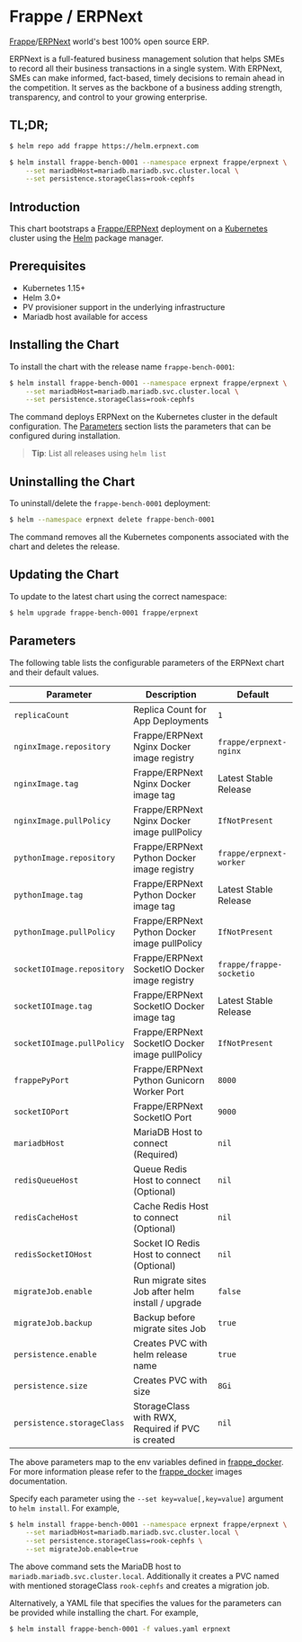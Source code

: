 # Frappe / ERPNext

[Frappe](https://frappe.io)/[ERPNext](https://erpnext.com) world's best 100% open source ERP.

ERPNext is a full-featured business management solution that helps SMEs to record all their business transactions in a single system. With ERPNext, SMEs can make informed, fact-based, timely decisions to remain ahead in the competition. It serves as the backbone of a business adding strength, transparency, and control to your growing enterprise.

## TL;DR;

```bash
$ helm repo add frappe https://helm.erpnext.com

$ helm install frappe-bench-0001 --namespace erpnext frappe/erpnext \
    --set mariadbHost=mariadb.mariadb.svc.cluster.local \
    --set persistence.storageClass=rook-cephfs
```

## Introduction

This chart bootstraps a [Frappe/ERPNext](https://github.com/frappe/frappe_docker) deployment on a [Kubernetes](http://kubernetes.io) cluster using the [Helm](https://helm.sh) package manager.


## Prerequisites

- Kubernetes 1.15+
- Helm 3.0+
- PV provisioner support in the underlying infrastructure
- Mariadb host available for access

## Installing the Chart

To install the chart with the release name `frappe-bench-0001`:

```bash
$ helm install frappe-bench-0001 --namespace erpnext frappe/erpnext \
    --set mariadbHost=mariadb.mariadb.svc.cluster.local \
    --set persistence.storageClass=rook-cephfs
```

The command deploys ERPNext on the Kubernetes cluster in the default configuration. The [Parameters](#parameters) section lists the parameters that can be configured during installation.

> **Tip**: List all releases using `helm list`

## Uninstalling the Chart

To uninstall/delete the `frappe-bench-0001` deployment:

```bash
$ helm --namespace erpnext delete frappe-bench-0001
```

The command removes all the Kubernetes components associated with the chart and deletes the release.

## Updating the Chart

To update to the latest chart using the correct namespace:

```bash
$ helm upgrade frappe-bench-0001 frappe/erpnext
```

## Parameters

The following table lists the configurable parameters of the ERPNext chart and their default values.

| Parameter                        | Description                                         | Default                         |
|----------------------------------|-----------------------------------------------------|---------------------------------|
| `replicaCount`                   | Replica Count for App Deployments                   | `1`                             |
| `nginxImage.repository`          | Frappe/ERPNext Nginx Docker image registry          | `frappe/erpnext-nginx`          |
| `nginxImage.tag`                 | Frappe/ERPNext Nginx Docker image tag               | Latest Stable Release           |
| `nginxImage.pullPolicy`          | Frappe/ERPNext Nginx Docker image pullPolicy        | `IfNotPresent`                  |
| `pythonImage.repository`         | Frappe/ERPNext Python Docker image registry         | `frappe/erpnext-worker`         |
| `pythonImage.tag`                | Frappe/ERPNext Python Docker image tag              | Latest Stable Release           |
| `pythonImage.pullPolicy`         | Frappe/ERPNext Python Docker image pullPolicy       | `IfNotPresent`                  |
| `socketIOImage.repository`       | Frappe/ERPNext SocketIO Docker image registry       | `frappe/frappe-socketio`        |
| `socketIOImage.tag`              | Frappe/ERPNext SocketIO Docker image tag            | Latest Stable Release           |
| `socketIOImage.pullPolicy`       | Frappe/ERPNext SocketIO Docker image pullPolicy     | `IfNotPresent`                  |
| `frappePyPort`                   | Frappe/ERPNext Python Gunicorn Worker Port          | `8000`                          |
| `socketIOPort`                   | Frappe/ERPNext SocketIO Port                        | `9000`                          |
| `mariadbHost`                    | MariaDB Host to connect (Required)                  | `nil`                           |
| `redisQueueHost`                 | Queue Redis Host to connect (Optional)              | `nil`                           |
| `redisCacheHost`                 | Cache Redis Host to connect (Optional)              | `nil`                           |
| `redisSocketIOHost`              | Socket IO Redis Host to connect (Optional)          | `nil`                           |
| `migrateJob.enable`              | Run migrate sites Job after helm install / upgrade  | `false`                         |
| `migrateJob.backup`              | Backup before migrate sites Job                     | `true`                          |
| `persistence.enable`             | Creates PVC with helm release name                  | `true`                          |
| `persistence.size`               | Creates PVC with size                               | `8Gi`                           |
| `persistence.storageClass`       | StorageClass with RWX, Required if PVC is created   | `nil`                           |

The above parameters map to the env variables defined in [frappe_docker](http://github.com/frappe/frappe_docker). For more information please refer to the [frappe_docker](http://github.com/frappe/frappe_docker) images documentation.

Specify each parameter using the `--set key=value[,key=value]` argument to `helm install`. For example,

```bash
$ helm install frappe-bench-0001 --namespace erpnext frappe/erpnext \
    --set mariadbHost=mariadb.mariadb.svc.cluster.local \
    --set persistence.storageClass=rook-cephfs \
    --set migrateJob.enable=true
```

The above command sets the MariaDB host to `mariadb.mariadb.svc.cluster.local`. Additionally it creates a PVC named with mentioned storageClass `rook-cephfs` and creates a migration job.

Alternatively, a YAML file that specifies the values for the parameters can be provided while installing the chart. For example,

```bash
$ helm install frappe-bench-0001 -f values.yaml erpnext
```
